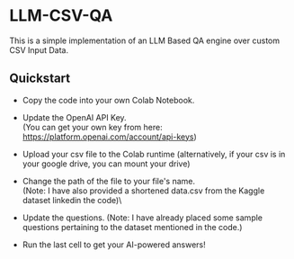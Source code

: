 # LLM-CSV-QA
This is a simple implementation of an LLM Based QA engine over custom CSV Input Data.

## Quickstart
* Copy the code into your own Colab Notebook.
* Update the OpenAI API Key.\
(You can get your  own key from here: https://platform.openai.com/account/api-keys)

* Upload your csv file to the Colab runtime (alternatively, if your csv is in your google drive, you can mount your drive)
* Change the path of the file to your file's name.\
(Note: I have also provided a shortened data.csv from the Kaggle dataset linkedin the code)\

* Update the questions.
(Note: I have already placed some sample questions pertaining to the dataset mentioned in the code.)

* Run the last cell to get your AI-powered answers!




